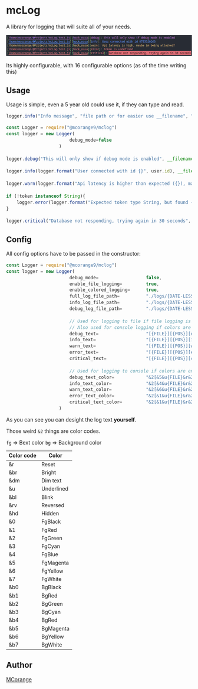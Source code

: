 # mcLog

A library for logging that will suite all of your needs.

![Example](./assets/example.png)

Its highly configurable, with 16 configurable options (as of the time writing this)

## Usage

Usage is simple, even a 5 year old could use it, if they can type and read.

```js
logger.info("Info message", "file path or for easier use __filename", "position, like function or the row:col position in the file")
```

```js
const Logger = require("@mcorange9/mclog")
const logger = new Logger(
                        debug_mode=false
                    )

logger.debug("This will only show if debug mode is enabled", __filename, "hack_nasa")

logger.info(logger.format("User connected with id {}", user.id), __filename, "on_connect")

logger.warn(logger.format("Api latency is higher than expected ({}), maybe im being attacked?"), ping, __filename, "api_ping_tester")

if (!token instanceof String){
    logger.error(logger.format("Expected token type String, but found {}", typeof token), __filename, "init")
}

logger.critical("Database not responding, trying again in 30 seconds", __filename, "database.connect")

```

## Config

All config options have to be passed in the constructor:

```js
const Logger = require("@mcorange9/mclog")
const logger = new Logger(
                        debug_mode=                  false,
                        enable_file_logging=         true,
                        enable_colored_logging=      true,
                        full_log_file_path=          "./logs/{DATE-LESS}-full.log",
                        info_log_file_path=          "./logs/{DATE-LESS}-info.log",
                        debug_log_file_path=         "./logs/{DATE-LESS}-debug.log",

                        // Used for logging to file if file logging is enable
                        // Also used for console logging if colors are not enabled
                        debug_text=                  "[{FILE}][{POS}][debug]: {TEXT}",
                        info_text=                   "[{FILE}][{POS}][info]: {TEXT}",
                        warn_text=                   "[{FILE}][{POS}][warn]: {TEXT}",
                        error_text=                  "[{FILE}][{POS}][error]: {TEXT}",
                        critical_text=               "[{FILE}][{POS}][critical]: {TEXT}",
                        
                        // Used for logging to console if colors are enabled
                        debug_text_color=            "&2[&5&u{FILE}&r&2][&5&u{POS}&r&2][&5debug&2]&r:&5 {TEXT}&r",
                        info_text_color=             "&2[&4&u{FILE}&r&2][&4&u{POS}&r&2][&4info&2]&r:&4 {TEXT}&r",
                        warn_text_color=             "&2[&6&u{FILE}&r&2][&6&u{POS}&r&2][&6warn&2]&r:&6 {TEXT}&r",
                        error_text_color=            "&2[&1&u{FILE}&r&2][&1&u{POS}&r&2][&1error&2]&r:&1 {TEXT}&r",
                        critical_text_color=         "&2[&1&u{FILE}&r&2][&1&u{POS}&r&2][&1critical&2]&r: &b1{TEXT}&r",
                    )
```

As you can see you can desight the log text __yourself__.

Those weird `&2` things are color codes.

`fg` => Bext color
`bg` => Background color

|  Color code   |   Color             |
|---------------|---------------------|
|      &r       |     Reset           |
|      &br      |     Bright          |
|      &dm      |     Dim text        |
|      &u       |     Underlined      |
|      &bl      |     Blink           |
|      &rv      |     Reversed        |
|      &hd      |     Hidden          |
|      &0       |     FgBlack         |
|      &1       |     FgRed           |
|      &2       |     FgGreen         |
|      &3       |     FgCyan          |
|      &4       |     FgBlue          |
|      &5       |     FgMagenta       |
|      &6       |     FgYellow        |
|      &7       |     FgWhite         |
|      &b0      |     BgBlack         |
|      &b1      |     BgRed           |
|      &b2      |     BgGreen         |
|      &b3      |     BgCyan          |
|      &b4      |     BgRed           |
|      &b5      |     BgMagenta       |
|      &b6      |     BgYellow        |
|      &b7      |     BgWhite         |

## Author

[MCorange](https://github.com/MCorange99)
